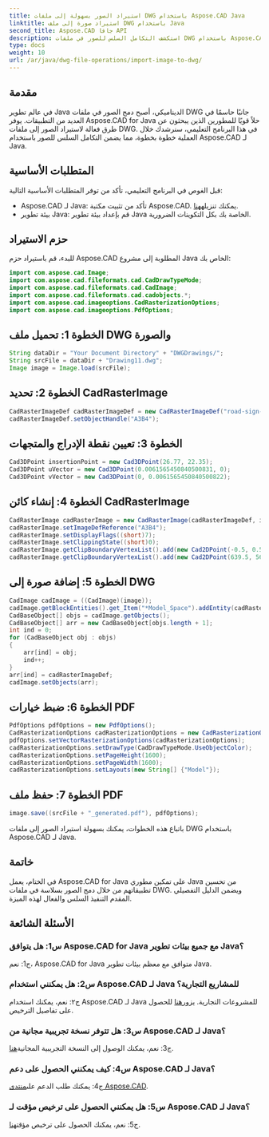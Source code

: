 ```yaml
---
title: استيراد الصور بسهولة إلى ملفات DWG باستخدام Aspose.CAD Java
linktitle: استيراد صورة إلى ملف DWG باستخدام Java
second_title: Aspose.CAD جافا API
description: استكشف التكامل السلس للصور في ملفات DWG باستخدام Aspose.CAD لـ Java. اتبع دليلنا خطوة بخطوة للتطوير الفعال.
type: docs
weight: 10
url: /ar/java/dwg-file-operations/import-image-to-dwg/
---
```

## مقدمة

في عالم تطوير Java الديناميكي، أصبح دمج الصور في ملفات DWG جانبًا حاسمًا في العديد من التطبيقات. يوفر Aspose.CAD for Java حلاً قويًا للمطورين الذين يبحثون عن طرق فعالة لاستيراد الصور إلى ملفات DWG. في هذا البرنامج التعليمي، سنرشدك خلال العملية خطوة بخطوة، مما يضمن التكامل السلس للصور باستخدام Aspose.CAD لـ Java.

## المتطلبات الأساسية

قبل الغوص في البرنامج التعليمي، تأكد من توفر المتطلبات الأساسية التالية:
- Aspose.CAD لـ Java: تأكد من تثبيت مكتبة Aspose.CAD. يمكنك تنزيله[هنا](https://releases.aspose.com/cad/java/).
- بيئة تطوير Java: قم بإعداد بيئة تطوير Java الخاصة بك بكل التكوينات الضرورية.

## حزم الاستيراد

للبدء، قم باستيراد حزم Aspose.CAD المطلوبة إلى مشروع Java الخاص بك:

```java
import com.aspose.cad.Image;
import com.aspose.cad.fileformats.cad.CadDrawTypeMode;
import com.aspose.cad.fileformats.cad.CadImage;
import com.aspose.cad.fileformats.cad.cadobjects.*;
import com.aspose.cad.imageoptions.CadRasterizationOptions;
import com.aspose.cad.imageoptions.PdfOptions;
```

## الخطوة 1: تحميل ملف DWG والصورة

```java
String dataDir = "Your Document Directory" + "DWGDrawings/";
String srcFile = dataDir + "Drawing11.dwg";
Image image = Image.load(srcFile);
```

## الخطوة 2: تحديد CadRasterImage

```java
CadRasterImageDef cadRasterImageDef = new CadRasterImageDef("road-sign-custom.png", 640, 562);
cadRasterImageDef.setObjectHandle("A3B4");
```

## الخطوة 3: تعيين نقطة الإدراج والمتجهات

```java
Cad3DPoint insertionPoint = new Cad3DPoint(26.77, 22.35);
Cad3DPoint uVector = new Cad3DPoint(0.0061565450840500831, 0);
Cad3DPoint vVector = new Cad3DPoint(0, 0.0061565450840500822);
```

## الخطوة 4: إنشاء كائن CadRasterImage

```java
CadRasterImage cadRasterImage = new CadRasterImage(cadRasterImageDef, insertionPoint, uVector, vVector);
cadRasterImage.setImageDefReference("A3B4");
cadRasterImage.setDisplayFlags((short)7);
cadRasterImage.setClippingState((short)0);
cadRasterImage.getClipBoundaryVertexList().add(new Cad2DPoint(-0.5, 0.5));
cadRasterImage.getClipBoundaryVertexList().add(new Cad2DPoint(639.5, 561.5));
```

## الخطوة 5: إضافة صورة إلى DWG

```java
CadImage cadImage = ((CadImage)(image));
cadImage.getBlockEntities().get_Item("*Model_Space").addEntity(cadRasterImage);
CadBaseObject[] objs = cadImage.getObjects();
CadBaseObject[] arr = new CadBaseObject[objs.length + 1];
int ind = 0;
for (CadBaseObject obj : objs)
{
    arr[ind] = obj;
    ind++;
}
arr[ind] = cadRasterImageDef;
cadImage.setObjects(arr);
```

## الخطوة 6: ضبط خيارات PDF

```java
PdfOptions pdfOptions = new PdfOptions();
CadRasterizationOptions cadRasterizationOptions = new CadRasterizationOptions();
pdfOptions.setVectorRasterizationOptions(cadRasterizationOptions);
cadRasterizationOptions.setDrawType(CadDrawTypeMode.UseObjectColor);
cadRasterizationOptions.setPageHeight(1600);
cadRasterizationOptions.setPageWidth(1600);
cadRasterizationOptions.setLayouts(new String[] {"Model"});
```

## الخطوة 7: حفظ ملف PDF

```java
image.save((srcFile + "_generated.pdf"), pdfOptions);
```

باتباع هذه الخطوات، يمكنك بسهولة استيراد الصور إلى ملفات DWG باستخدام Aspose.CAD لـ Java.

## خاتمة

في الختام، يعمل Aspose.CAD for Java على تمكين مطوري Java من تحسين تطبيقاتهم من خلال دمج الصور بسلاسة في ملفات DWG. ويضمن الدليل التفصيلي المقدم التنفيذ السلس والفعال لهذه الميزة.

## الأسئلة الشائعة

### س1: هل يتوافق Aspose.CAD for Java مع جميع بيئات تطوير Java؟

ج1: نعم، Aspose.CAD for Java متوافق مع معظم بيئات تطوير Java.

### س2: هل يمكنني استخدام Aspose.CAD لـ Java للمشاريع التجارية؟

 ج٢: نعم، يمكنك استخدام Aspose.CAD لـ Java للمشروعات التجارية. يزور[هنا](https://purchase.aspose.com/buy) للحصول على تفاصيل الترخيص.

### س3: هل تتوفر نسخة تجريبية مجانية من Aspose.CAD لـ Java؟

 ج3: نعم، يمكنك الوصول إلى النسخة التجريبية المجانية[هنا](https://releases.aspose.com/).

### س4: كيف يمكنني الحصول على دعم Aspose.CAD لـ Java؟

 ج4: يمكنك طلب الدعم على[منتدى Aspose.CAD](https://forum.aspose.com/c/cad/19).

### س5: هل يمكنني الحصول على ترخيص مؤقت لـ Aspose.CAD لـ Java؟

 ج5: نعم، يمكنك الحصول على ترخيص مؤقت[هنا](https://purchase.aspose.com/temporary-license/).